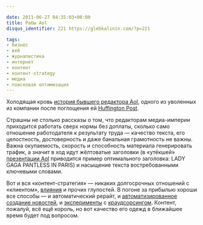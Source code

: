 ```yaml
---

date: 2011-06-27 04:35:03+00:00
title: Рабы Aol
disqus_identifier: 221 https://glebkalinin.com/?p=221

tags:
- бизнес
- веб
- журналистика
- интернет
- контент
- контент-strategy
- медиа
- поисковая оптимизация
---
```


Холодящая кровь [история бывшего редактора Aol](http://thefastertimes.com/news/2011/06/16/aol-hell-an-aol-content-slave-speaks-out/), одного из уволенных из компании после поглощения ей [Huffington Post](http://news.yahoo.com/s/yblog_thecutline/20110310/ts_yblog_thecutline/hundreds-of-layoffs-in-aols-media-division-as-company-absorbs-huffpo). 

Страшны не столько рассказы о том, что редакторам медиа-империи приходится работать сверх нормы без доплаты, сколько само отношение работодателя к результату труда — качество текста, его целостность, достоверность и даже банальная грамотность не важны. Важна  окупаемость, скорость и способность материала генерировать трафик, а значит в ход идут жёлтоватые заголовки (в «утёкшей» [презентации Aol](http://www.businessinsider.com/the-aol-way#-1) приводится пример оптимального заголовка: LADY GAGA PANTLESS IN PARIS) и насыщение текста востребованными ключевыми словами. 

Вот и вся «контент-стратегия» — никаких долгосрочных отношений с «клиентом», [влияния](http://www.smashingmagazine.com/2011/04/12/make-your-content-make-a-difference/) и прочих глупостей. В погоне за прибылью хороши все способы — и автоматический рерайт, и [автоматизированное создание новостей](http://slon.ru/articles/397142/), и [эксперименты](http://mybossisarobot.com/) с [краудсорсингом](http://mediapedia.ru/2010/08/02/yeeyan-org-kak-150-tysyach-kitajcev-sozdali-mirovuyu-fabriku-po-proizvodstvu-deshevyx-novostej/). Контент, пожалуй, всё ещё король, но вот качество его одежд в ближайшее время будет под вопросом. 

